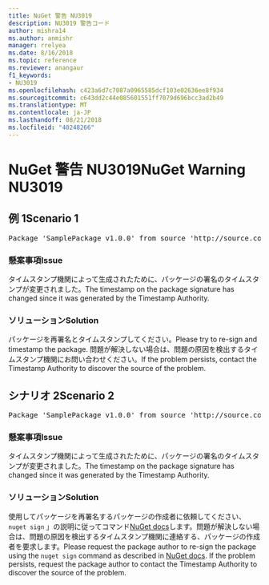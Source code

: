 ```yaml
---
title: NuGet 警告 NU3019
description: NU3019 警告コード
author: mishra14
ms.author: anmishr
manager: rrelyea
ms.date: 8/16/2018
ms.topic: reference
ms.reviewer: anangaur
f1_keywords:
- NU3019
ms.openlocfilehash: c423a6d7c7087a0965585dcf103e02636ee8f934
ms.sourcegitcommit: c643dd2c44e085601551ff7079d696bcc3ad2b49
ms.translationtype: MT
ms.contentlocale: ja-JP
ms.lasthandoff: 08/21/2018
ms.locfileid: "40248266"
---
```

# <a name="nuget-warning-nu3019"></a><span data-ttu-id="21bbc-103">NuGet 警告 NU3019</span><span class="sxs-lookup"><span data-stu-id="21bbc-103">NuGet Warning NU3019</span></span>

## <a name="scenario-1"></a><span data-ttu-id="21bbc-104">例 1</span><span class="sxs-lookup"><span data-stu-id="21bbc-104">Scenario 1</span></span>

<pre>Package 'SamplePackage v1.0.0' from source 'http://source.com/index.json': The timestamp integrity check failed.</pre>

### <a name="issue"></a><span data-ttu-id="21bbc-105">懸案事項</span><span class="sxs-lookup"><span data-stu-id="21bbc-105">Issue</span></span>

<span data-ttu-id="21bbc-106">タイムスタンプ機関によって生成されたために、パッケージの署名のタイムスタンプが変更されました。</span><span class="sxs-lookup"><span data-stu-id="21bbc-106">The timestamp on the package signature has changed since it was generated by the Timestamp Authority.</span></span>


### <a name="solution"></a><span data-ttu-id="21bbc-107">ソリューション</span><span class="sxs-lookup"><span data-stu-id="21bbc-107">Solution</span></span>

<span data-ttu-id="21bbc-108">パッケージを再署名とタイムスタンプしてください。</span><span class="sxs-lookup"><span data-stu-id="21bbc-108">Please try to re-sign and timestamp the package.</span></span> <span data-ttu-id="21bbc-109">問題が解決しない場合は、問題の原因を検出するタイムスタンプ機関にお問い合わせください。</span><span class="sxs-lookup"><span data-stu-id="21bbc-109">If the problem persists, contact the Timestamp Authority to discover the source of the problem.</span></span>



## <a name="scenario-2"></a><span data-ttu-id="21bbc-110">シナリオ 2</span><span class="sxs-lookup"><span data-stu-id="21bbc-110">Scenario 2</span></span>

<pre>Package 'SamplePackage v1.0.0' from source 'http://source.com/index.json': The primary signature's timestamp integrity check failed.</pre>

### <a name="issue"></a><span data-ttu-id="21bbc-111">懸案事項</span><span class="sxs-lookup"><span data-stu-id="21bbc-111">Issue</span></span>

<span data-ttu-id="21bbc-112">タイムスタンプ機関によって生成されたために、パッケージの署名のタイムスタンプが変更されました。</span><span class="sxs-lookup"><span data-stu-id="21bbc-112">The timestamp on the package signature has changed since it was generated by the Timestamp Authority.</span></span>


### <a name="solution"></a><span data-ttu-id="21bbc-113">ソリューション</span><span class="sxs-lookup"><span data-stu-id="21bbc-113">Solution</span></span>

<span data-ttu-id="21bbc-114">使用してパッケージを再署名するパッケージの作成者に依頼してください、 `nuget sign` 」の説明に従ってコマンド[NuGet docs](https://docs.microsoft.com/en-us/nuget/create-packages/sign-a-package)します。問題が解決しない場合は、問題の原因を検出するタイムスタンプ機関に連絡する、パッケージの作成者を要求します。</span><span class="sxs-lookup"><span data-stu-id="21bbc-114">Please request the package author to re-sign the package using the `nuget sign` command as described in [NuGet docs](https://docs.microsoft.com/en-us/nuget/create-packages/sign-a-package). If the problem persists, request the package author to contact the Timestamp Authority to discover the source of the problem.</span></span>


